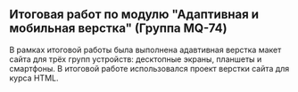 ## Итоговая работ по модулю "Адаптивная и мобильная верстка" (Группа MQ-74)
В рамках итоговой работы была выполнена адавтивная верстка макет сайта для трёх групп устройств: десктопные экраны, планшеты и смартфоны. 
В итоговой работе использовался проект верстки сайта для курса HTML.
